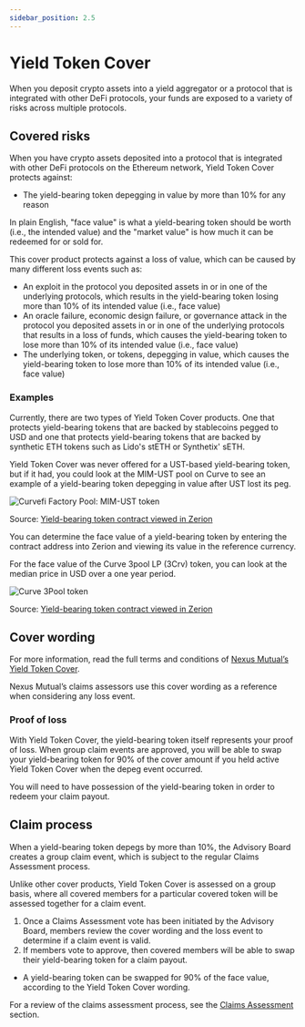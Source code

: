 ```yaml
---
sidebar_position: 2.5
---
```


# Yield Token Cover

When you deposit crypto assets into a yield aggregator or a protocol that is integrated with other DeFi protocols, your funds are exposed to a variety of risks across multiple protocols.

## Covered risks

When you have crypto assets deposited into a protocol that is integrated with other DeFi protocols on the Ethereum network, Yield Token Cover protects against:
* The yield-bearing token depegging in value by more than 10% for any reason

In plain English, "face value" is what a yield-bearing token should be worth (i.e., the intended value) and the "market value" is how much it can be redeemed for or sold for.

This cover product protects against a loss of value, which can be caused by many different loss events such as:
* An exploit in the protocol you deposited assets in or in one of the underlying protocols, which results in the yield-bearing token losing more than 10% of its intended value (i.e., face value)
* An oracle failure, economic design failure, or governance attack in the protocol you deposited assets in or in one of the underlying protocols that results in a loss of funds, which causes the yield-bearing token to lose more than 10% of its intended value (i.e., face value)
* The underlying token, or tokens, depegging in value, which causes the yield-bearing token to lose more than 10% of its intended value (i.e., face value)

### Examples

Currently, there are two types of Yield Token Cover products. One that protects yield-bearing tokens that are backed by stablecoins pegged to USD and one that protects yield-bearing tokens that are backed by synthetic ETH tokens such as Lido's stETH or Synthetix' sETH.

Yield Token Cover was never offered for a UST-based yield-bearing token, but if it had, you could look at the MIM-UST pool on Curve to see an example of a yield-bearing token depegging in value after UST lost its peg.

![Curvefi Factory Pool: MIM-UST token](pathname:///img/CurveMIM-UST-Price.png)

Source: [Yield-bearing token contract viewed in Zerion](https://app.zerion.io/tokens/MIM-UST-f-0x55a8a39bc9694714e2874c1ce77aa1e599461e18)

You can determine the face value of a yield-bearing token by entering the contract address into Zerion and viewing its value in the reference currency.

For the face value of the Curve 3pool LP (3Crv) token, you can look at the median price in USD over a one year period.

![Curve 3Pool token](pathname:///img/Curve3PoolToken.png)

Source: [Yield-bearing token contract viewed in Zerion](https://app.zerion.io/tokens/3Crv-0x6c3f90f043a72fa612cbac8115ee7e52bde6e490)

## Cover wording

For more information, read the full terms and conditions of [Nexus Mutual’s Yield Token Cover](https://uploads-ssl.webflow.com/62d8193ce9880895261daf4a/63d0f475a1a2c7250a1e9697_YieldTokenCoverv1.0.pdf).

Nexus Mutual’s claims assessors use this cover wording as a reference when considering any loss event.

### Proof of loss

With Yield Token Cover, the yield-bearing token itself represents your proof of loss. When group claim events are approved, you will be able to swap your yield-bearing token for 90% of the cover amount if you held active Yield Token Cover when the depeg event occurred.

You will need to have possession of the yield-bearing token in order to redeem your claim payout.

## Claim process

When a yield-bearing token depegs by more than 10%, the Advisory Board creates a group claim event, which is subject to the regular Claims Assessment process.

Unlike other cover products, Yield Token Cover is assessed on a group basis, where all covered members for a particular covered token will be assessed together for a claim event.

1. Once a Claims Assessment vote has been initiated by the Advisory Board, members review the cover wording and the loss event to determine if a claim event is valid.
2. If members vote to approve, then covered members will be able to swap their yield-bearing token for a claim payout.
  * A yield-bearing token can be swapped for 90% of the face value, according to the Yield Token Cover wording.

For a review of the claims assessment process, see the [Claims Assessment](/protocol/claims-assessment) section.
